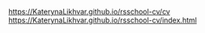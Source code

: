 
https://KaterynaLikhvar.github.io/rsschool-cv/cv  
https://KaterynaLikhvar.github.io/rsschool-cv/index.html
